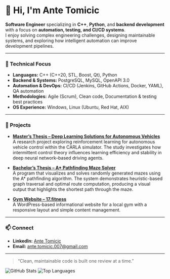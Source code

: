 # 👋 Hi, I'm Ante Tomicic

**Software Engineer** specializing in **C++**, **Python**, and **backend development** with a focus on **automation, testing, and CI/CD systems**.  
I enjoy solving complex engineering challenges, designing maintainable systems, and exploring how intelligent automation can improve development pipelines.

---

### 🧠 Technical Focus
- **Languages:** C++ (C++20, STL, Boost, Qt), Python  
- **Backend & Systems:** PostgreSQL, MySQL, OpenAPI 3.0  
- **Automation & DevOps:** CI/CD (Jenkins, GitHub Actions, Docker, YAML), QA automation  
- **Methodologies:** Agile (Scrum), Clean code, Documentation & testing best practices  
- **OS Experience:** Windows, Linux (Ubuntu, Red Hat, AIX)

---

### 🚀 Projects
- **[Master’s Thesis – Deep Learning Solutions for Autonomous Vehicles](https://github.com/atomic01/MSc-Project-Appendices)**  
A research project exploring reinforcement learning for autonomous vehicle control within the CARLA simulator. The study investigates how intermittent control theory influences learning efficiency and stability in deep neural network–based driving agents.

- **[Bachelor’s Thesis – A* Pathfinding Maze Solver](https://github.com/atomic01/SolvingTheMazeProblemWithAStarAlgorithm)**  
A program that visualizes and solves randomly generated mazes using the A* pathfinding algorithm. The system demonstrates heuristic-based graph traversal and optimal route computation, producing a visual output that highlights the shortest path through the maze.

- **[Gym Website – 17.fitness](https://17.fitness)**  
  A WordPress-based informational website for a local gym with a responsive layout and simple content management.

---

### 📫 Connect
- **LinkedIn:** [Ante Tomicic](https://www.linkedin.com/in/antetomicic)  
- **Email:** ante.tomicic.007@gmail.com  

---

> “Clean, maintainable code is built one review at a time.”

![GitHub Stats](https://github-readme-stats.vercel.app/api?username=atomic01&show_icons=true&theme=github_dark)
![Top Languages](https://github-readme-stats.vercel.app/api/top-langs/?username=atomic01&layout=compact&theme=github_dark)
